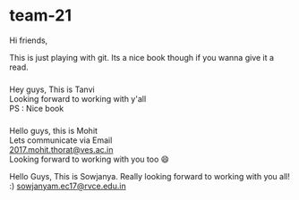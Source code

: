 # team-21
Hi friends,

This is just playing with git. Its a nice book though if you wanna give it a read.

###
Hey guys,
This is Tanvi
<br>
Looking forward to working with y'all
<br>
PS : Nice book


### 
Hello guys, this is Mohit
<br>
Lets communicate via Email
<br>
2017.mohit.thorat@ves.ac.in
<br>
Looking forward to working with you too :smile: 


Hello Guys,
This is Sowjanya. Really looking forward to working with you all! :)
sowjanyam.ec17@rvce.edu.in



